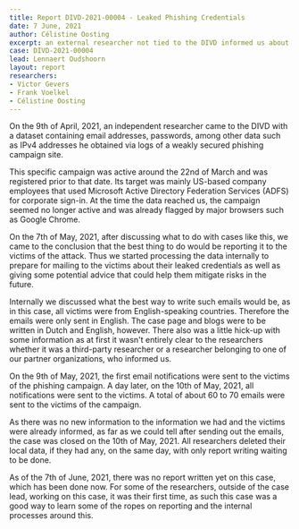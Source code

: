 ```yaml
---
title: Report DIVD-2021-00004 - Leaked Phishing Credentials
date: 7 June, 2021
author: Célistine Oosting
excerpt: an external researcher not tied to the DIVD informed us about leaked phishing credentials, the DIVD/DIVD CSIRT informed the victims of the phishing campaign after obtaining the information
case: DIVD-2021-00004
lead: Lennaert Oudshoorn
layout: report
researchers: 
- Victor Gevers
- Frank Voelkel
- Célistine Oosting
---
```

On the 9th of April, 2021, an independent researcher came to the DIVD with a dataset containing email addresses, passwords, among other data such as IPv4 addresses he obtained via logs of a weakly secured phishing campaign site. 

This specific campaign was active around the 22nd of March and was registered prior to that date. Its target was mainly US-based company employees that used Microsoft Active Directory Federation Services (ADFS) for corporate sign-in. At the time the data reached us, the campaign seemed no longer active and was already flagged by major browsers such as Google Chrome. 

On the 7th of May, 2021, after discussing what to do with cases like this, we came to the conclusion that the best thing to do would be reporting it to the victims of the attack. Thus we started processing the data internally to prepare for mailing to the victims about their leaked credentials as well as giving some potential advice that could help them mitigate risks in the future. 

Internally we discussed what the best way to write such emails would be, as in this case, all victims were from English-speaking countries. Therefore the emails were only sent in English. 
The case page and blogs were to be written in Dutch and English, however.
There also was a little hick-up with some information as at first it wasn't entirely clear to the researchers whether it was a third-party researcher or a researcher belonging to one of our partner organizations, who informed us.

On the 9th of May, 2021, the first email notifications were sent to the victims of the phishing campaign. A day later, on the 10th of May, 2021, all notifications were sent to the victims. A total of about 60 to 70 emails were sent to the victims of the campaign.

As there was no new information to the information we had and the victims were already informed, as far as we could tell after sending out the emails, the case was closed on the 10th of May, 2021. All researchers deleted their local data, if they had any, on the same day, with only report writing waiting to be done.

As of the 7th of June, 2021, there was no report written yet on this case, which has been done now. For some of the researchers, outside of the case lead, working on this case, it was their first time, as such this case was a good way to learn some of the ropes on reporting and the internal processes around this.

